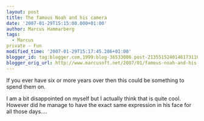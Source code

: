 ```yaml
---
layout: post
title: The famous Noah and his camera
date: '2007-01-29T15:15:00.000+01:00'
author: Marcus Hammarberg
tags:
  - Marcus
private - Fun
modified_time: '2007-01-29T15:17:45.286+01:00'
blogger_id: tag:blogger.com,1999:blog-36533086.post-2135515240146173110
blogger_orig_url: http://www.marcusoft.net/2007/01/famous-noah-and-his-camera.html
---
```


If
you ever have six or more years over then this could be something to
spend them on.










I am a bit disappointed on myself but I actually think that is quite
cool. However did he manage to have the exact same expression in his
face for all those days....
